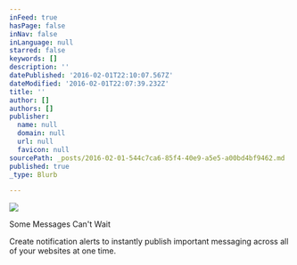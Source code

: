 ```yaml
---
inFeed: true
hasPage: false
inNav: false
inLanguage: null
starred: false
keywords: []
description: ''
datePublished: '2016-02-01T22:10:07.567Z'
dateModified: '2016-02-01T22:07:39.232Z'
title: ''
author: []
authors: []
publisher:
  name: null
  domain: null
  url: null
  favicon: null
sourcePath: _posts/2016-02-01-544c7ca6-85f4-40e9-a5e5-a00bd4bf9462.md
published: true
_type: Blurb

---
```

![](https://the-grid-user-content.s3-us-west-2.amazonaws.com/f6e8622d-3e34-462d-8fc2-c4e81d00a99d.png)

Some Messages Can't Wait

Create notification alerts to instantly publish important messaging across all of your websites at one time.